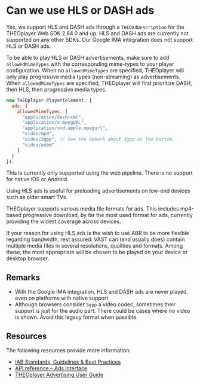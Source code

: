# Can we use HLS or DASH ads

Yes, we support HLS and DASH ads through a `THEOAdDescription` for the THEOplayer Web SDK 2.84.0 and up. HLS and DASH ads are currently not supported on any other SDKs. Our Google IMA integration does not support HLS or DASH ads.

To be able to play HLS or DASH advertisements, make sure to add `allowedMimeTypes` with the corresponding mime-types to your player configuration. When no `allowedMimeTypes` are specified, THEOplayer will only play progressive media types (non-streaming) as advertisements. When `allowedMimeTypes` are specified, THEOplayer will first prioritize DASH, then HLS, then progressive media types.

```js
new THEOplayer.Player(element, {
  ads: {
    allowedMimeTypes: [
      "application/dash+xml",
      "application/x-mpegURL",
      "application/vnd.apple.mpegurl",
      "video/mp4",
      "video/3gpp", // See the Remark about 3gpp at the bottom.
      "video/webm"
    ]
  }
});
```

This is currently only supported using the web pipeline. There is no support for native iOS or Android.

Using HLS ads is useful for preloading advertisements on low-end devices such as older smart TVs.

THEOplayer supports various media file formats for ads. This includes mp4-based progressive download, by far the most used format for ads, currently providing the widest coverage across devices.

If your reason for using HLS ads is the wish to use ABR to be more flexible regarding bandwidth, rest assured: VAST can (and usually does) contain multiple media files in several resolutions, qualities and formats. Among these, the most appropriate will be chosen to be played on your device or desktop browser.

## Remarks

- With the Google IMA integration, HLS and DASH ads are never played, even on platforms with native support.
- Although browsers consider `3gpp` a video codec, sometimes their support is just for the audio part. There could be cases where no video is shown. Avoid this legacy format when possible.

## Resources

The following resources provide more information:

- [IAB Standards, Guidelines & Best Practices](https://www.iab.com/guidelines/?post_type=iab_guideline)
- [API reference – Ads interface](pathname:///theoplayer/v4/api-reference/web/interfaces/Ads.html)
- [THEOplayer Advertising User Guide](../knowledge-base/01-advertisement/01-user-guide.md)
